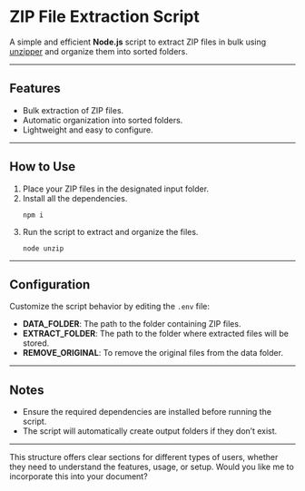 # ZIP File Extraction Script

A simple and efficient **Node.js** script to extract ZIP files in bulk using <a href="https://www.npmjs.com/package/unzipper" target="_blank">unzipper</a> and organize them into sorted folders.

---

## Features
- Bulk extraction of ZIP files.
- Automatic organization into sorted folders.
- Lightweight and easy to configure.

---

## How to Use
1. Place your ZIP files in the designated input folder.
2. Install all the dependencies.
   ```npm
   npm i
   ```
4. Run the script to extract and organize the files.
   ```node
   node unzip
   ```

---

## Configuration
Customize the script behavior by editing the `.env` file:
- **DATA_FOLDER**: The path to the folder containing ZIP files.
- **EXTRACT_FOLDER**: The path to the folder where extracted files will be stored.
- **REMOVE_ORIGINAL**: To remove the original files from the data folder.

---

## Notes
- Ensure the required dependencies are installed before running the script.
- The script will automatically create output folders if they don’t exist.

---

This structure offers clear sections for different types of users, whether they need to understand the features, usage, or setup. Would you like me to incorporate this into your document?
